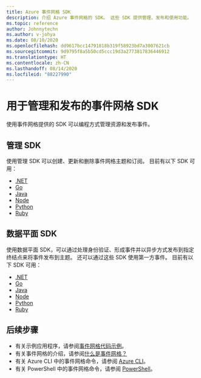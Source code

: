 ```yaml
---
title: Azure 事件网格 SDK
description: 介绍 Azure 事件网格的 SDK。 这些 SDK 提供管理、发布和使用功能。
ms.topic: reference
author: Johnnytechn
ms.author: v-johya
ms.date: 08/10/2020
ms.openlocfilehash: dd9617bcc14791818b319f58923bd7a3007621cb
ms.sourcegitcommit: 9d9795f8a5b50cd5ccc19d3a2773817836446912
ms.translationtype: HT
ms.contentlocale: zh-CN
ms.lasthandoff: 08/14/2020
ms.locfileid: "88227990"
---
```

# <a name="event-grid-sdks-for-management-and-publishing"></a>用于管理和发布的事件网格 SDK

使用事件网格提供的 SDK 可以编程方式管理资源和发布事件。

## <a name="management-sdks"></a>管理 SDK

使用管理 SDK 可以创建、更新和删除事件网格主题和订阅。 目前有以下 SDK 可用：

* [.NET](https://www.nuget.org/packages/Microsoft.Azure.Management.EventGrid)
* [Go](https://github.com/Azure/azure-sdk-for-go)
* [Java](https://search.maven.org/#search%7Cga%7C1%7Cazure-mgmt-eventgrid)
* [Node](https://www.npmjs.com/package/azure-arm-eventgrid)
* [Python](https://pypi.python.org/pypi/azure-mgmt-eventgrid)
* [Ruby](https://rubygems.org/gems/azure_mgmt_event_grid)

## <a name="data-plane-sdks"></a>数据平面 SDK

使用数据平面 SDK，可以通过处理身份验证、形成事件并以异步方式发布到指定终结点来将事件发布到主题。 还可以通过这些 SDK 使用第一方事件。 目前有以下 SDK 可用：

* [.NET](https://www.nuget.org/packages/Microsoft.Azure.EventGrid)
* [Go](https://github.com/Azure/azure-sdk-for-go)
* [Java](https://mvnrepository.com/artifact/com.microsoft.azure/azure-eventgrid)
* [Node](https://www.npmjs.com/package/azure-eventgrid)
* [Python](https://pypi.python.org/pypi/azure-eventgrid)
* [Ruby](https://rubygems.org/gems/azure_event_grid)

## <a name="next-steps"></a>后续步骤

* 有关示例应用程序，请参阅[事件网格代码示例](https://azure.microsoft.com/resources/samples/?sort=0&service=event-grid)。
* 有关事件网格的介绍，请参阅[什么是事件网格？](overview.md)
* 有关 Azure CLI 中的事件网格命令，请参阅 [Azure CLI](https://docs.microsoft.com/cli/azure/ext/eventgrid/?view=azure-cli-latest)。
* 有关 PowerShell 中的事件网格命令，请参阅 [PowerShell](https://docs.microsoft.com/powershell/module/az.eventgrid)。

